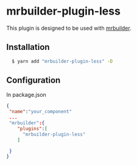 mrbuilder-plugin-less
===
This plugin is designed to be used with [mrbuilder](https://github.com/jspears/mrbuilder).

## Installation
```sh
  $ yarn add "mrbuilder-plugin-less" -D
```
## Configuration
In package.json
```json
{
 "name":"your_component"
 ...
 "mrbuilder":{
    "plugins":[
      "mrbuilder-plugin-less"
    ]

 }
}
```
